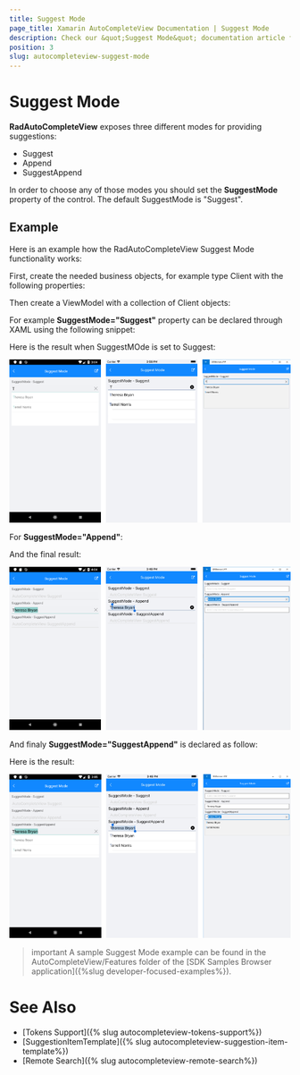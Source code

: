 ```yaml
---
title: Suggest Mode
page_title: Xamarin AutoCompleteView Documentation | Suggest Mode
description: Check our &quot;Suggest Mode&quot; documentation article for Telerik AutoCompleteView for Xamarin control.
position: 3
slug: autocompleteview-suggest-mode
---
```


# Suggest Mode

**RadAutoCompleteView** exposes three different modes for providing suggestions:

* Suggest
* Append
* SuggestAppend

In order to choose any of those modes you should set the **SuggestMode** property of the control. The default SuggestMode is "Suggest". 

## Example

Here is an example how the RadAutoCompleteView Suggest Mode functionality works:

First, create the needed business objects, for example type Client with the following properties:

<snippet id='autocompleteview-features-businessobject'/>

Then create a ViewModel with a collection of Client objects:

<snippet id='autocompleteview-features-viewmodel'/>

For example **SuggestMode="Suggest"** property can be declared through XAML using the following snippet:

<snippet id='autocompleteview-suggestmode-suggest'/>

Here is the result when SuggestMOde is set to Suggest:

![AutoCompleteView Suggest](images/autocompleteview-suggest-mode-suggest.png "AutoCompleteView Suggest")

For **SuggestMode="Append"**:

<snippet id='autocompleteview-suggestmode-append'/>

And the final result:

![AutoCompleteView Append](images/autocompleteview-suggest-mode-append.png "AutoCompleteView Append")

And finaly **SuggestMode="SuggestAppend"** is declared as follow:

<snippet id='autocompleteview-suggestmode-suggest-append'/>

Here is the result:

![AutoCompleteView SuggestAppend](images/autocompleteview-suggest-mode-suggestappend.png "AutoCompleteView SuggestAppend")

>important A sample Suggest Mode example can be found in the AutoCompleteView/Features folder of the [SDK Samples Browser application]({%slug developer-focused-examples%}).

# See Also

- [Tokens Support]({% slug autocompleteview-tokens-support%})
- [SuggestionItemTemplate]({% slug autocompleteview-suggestion-item-template%})
- [Remote Search]({% slug autocompleteview-remote-search%})
